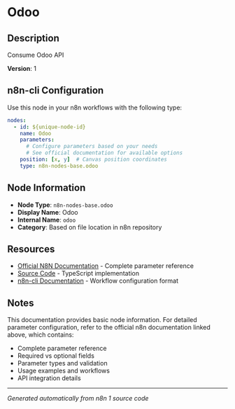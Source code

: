 # Odoo

## Description

Consume Odoo API

**Version**: 1

## n8n-cli Configuration

Use this node in your n8n workflows with the following type:

```yaml
nodes:
  - id: ${unique-node-id}
    name: Odoo
    parameters:
      # Configure parameters based on your needs
      # See official documentation for available options
    position: [x, y]  # Canvas position coordinates
    type: n8n-nodes-base.odoo
```

## Node Information

- **Node Type**: `n8n-nodes-base.odoo`
- **Display Name**: Odoo
- **Internal Name**: `odoo`
- **Category**: Based on file location in n8n repository

## Resources

- [Official N8N Documentation](https://docs.n8n.io/integrations/builtin/app-nodes/n8n-nodes-base.odoo/) - Complete parameter reference
- [Source Code](https://github.com/n8n-io/n8n/blob/master/packages/nodes-base/nodes/Odoo/Odoo.node.ts) - TypeScript implementation
- [n8n-cli Documentation](https://github.com/edenreich/n8n-cli) - Workflow configuration format

## Notes

This documentation provides basic node information. For detailed parameter configuration, 
refer to the official n8n documentation linked above, which contains:

- Complete parameter reference
- Required vs optional fields
- Parameter types and validation
- Usage examples and workflows
- API integration details

---
*Generated automatically from n8n 1 source code*
